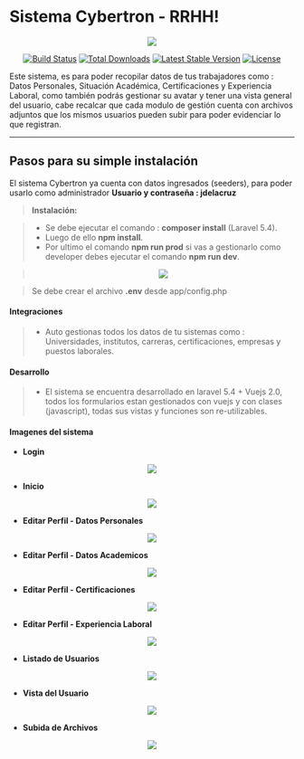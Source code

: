Sistema Cybertron - RRHH!
===================
<p align="center"><img src="https://i.imgur.com/mr3Ebm0.png"></p>

<p align="center">
<a href="https://travis-ci.org/laravel/framework"><img src="https://travis-ci.org/laravel/framework.svg" alt="Build Status"></a>
<a href="https://packagist.org/packages/laravel/framework"><img src="https://poser.pugx.org/laravel/framework/d/total.svg" alt="Total Downloads"></a>
<a href="https://packagist.org/packages/laravel/framework"><img src="https://poser.pugx.org/laravel/framework/v/stable.svg" alt="Latest Stable Version"></a>
<a href="https://packagist.org/packages/laravel/framework"><img src="https://poser.pugx.org/laravel/framework/license.svg" alt="License"></a>
</p>

Este sistema, es para poder recopilar datos de tus trabajadores como : Datos Personales, Situación Académica, Certificaciones y Experiencia Laboral, como también podrás gestionar su avatar y tener una vista general del usuario, cabe recalcar que cada modulo de gestión cuenta con archivos adjuntos que los mismos usuarios pueden subir para poder evidenciar lo que registran.

----------


Pasos para su simple instalación
-------------

El sistema Cybertron ya cuenta con datos ingresados (seeders), para poder usarlo como administrador **Usuario y contraseña : jdelacruz**

> **Instalación:**

> - Se debe ejecutar el comando : **composer install** (Laravel 5.4).
> - Luego de ello **npm install**.
> - Por ultimo el comando **npm run prod** si vas a gestionarlo como developer debes ejecutar el comando **npm run dev**.

> <p align="center"><img src="https://i.imgur.com/Am73hmx.png"></p>

> <i class="icon-cog-alt"></i> Se debe crear el archivo **.env** desde app/config.php

#### <i class="icon-info"></i> Integraciones

> - Auto gestionas todos los datos de tu sistemas como : Universidades, institutos, carreras, certificaciones, empresas y puestos laborales.
> 
#### <i class="icon-star"></i> Desarrollo

> - El sistema se encuentra desarrollado en laravel 5.4 + Vuejs 2.0, todos los formularios estan gestionados con vuejs y con clases (javascript), todas sus vistas y funciones son re-utilizables.

#### <i class="icon-file"></i> Imagenes del sistema

- **Login**
<p align="center"><img src="https://i.imgur.com/IfL2cZB.png"></p>

- **Inicio**
<p align="center"><img src="https://i.imgur.com/ECJWVwr.png"></p>

- **Editar Perfil - Datos Personales**
<p align="center"><img src="https://i.imgur.com/Jo8BMbL.png"></p>

- **Editar Perfil - Datos Academicos**
<p align="center"><img src="https://i.imgur.com/10trDLP.png"></p>

- **Editar Perfil - Certificaciones**
<p align="center"><img src="https://i.imgur.com/BEIrMid.png"></p>

- **Editar Perfil - Experiencia Laboral**
<p align="center"><img src="https://i.imgur.com/6JhxIH8.png"></p>

- **Listado de Usuarios**
<p align="center"><img src="https://i.imgur.com/yS3foZF.png"></p>

- **Vista del Usuario**
<p align="center"><img src="https://i.imgur.com/ZZ3mqiq.png"></p>

- **Subida de Archivos**
<p align="center"><img src="https://i.imgur.com/UUV7OMZ.png"></p>